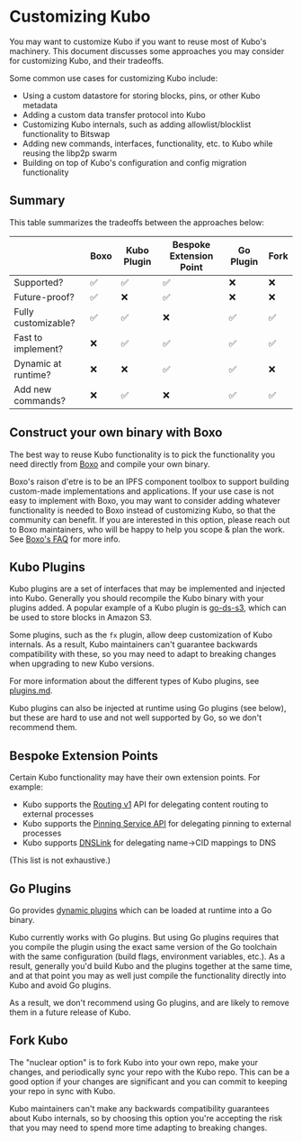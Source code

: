 # Customizing Kubo

You may want to customize Kubo if you want to reuse most of Kubo's machinery. This document discusses some approaches you may consider for customizing Kubo, and their tradeoffs.

Some common use cases for customizing Kubo include:

- Using a custom datastore for storing blocks, pins, or other Kubo metadata
- Adding a custom data transfer protocol into Kubo
- Customizing Kubo internals, such as adding allowlist/blocklist functionality to Bitswap
- Adding new commands, interfaces, functionality, etc. to Kubo while reusing the libp2p swarm
- Building on top of Kubo's configuration and config migration functionality

## Summary
This table summarizes the tradeoffs between the approaches below:

||  Boxo | Kubo Plugin | Bespoke Extension Point | Go Plugin | Fork |
| --- | --- | --- | --- | --- | --- |
| Supported? |✅|✅|✅|❌|❌|
| Future-proof? |✅|❌|✅|❌|❌|
| Fully customizable? |✅|✅|❌|✅|✅|
| Fast to implement? |❌|✅|✅|✅|✅|
| Dynamic at runtime?  |❌|❌|✅|✅|❌|
| Add new commands? |❌|✅|❌|✅|✅|

## Construct your own binary with Boxo
The best way to reuse Kubo functionality is to pick the functionality you need directly from [Boxo](https://github.com/ipfs/boxo) and compile your own binary.

Boxo's raison d'etre is to be an IPFS component toolbox to support building custom-made implementations and applications. If your use case is not easy to implement with Boxo, you may want to consider adding whatever functionality is needed to Boxo instead of customizing Kubo, so that the community can benefit. If you are interested in this option, please reach out to Boxo maintainers, who will be happy to help you scope & plan the work. See [Boxo's FAQ](https://github.com/ipfs/boxo#help) for more info.

## Kubo Plugins
Kubo plugins are a set of interfaces that may be implemented and injected into Kubo. Generally you should recompile the Kubo binary with your plugins added. A popular example of a Kubo plugin is [go-ds-s3](https://github.com/ipfs/go-ds-s3), which can be used to store blocks in Amazon S3.

Some plugins, such as the `fx` plugin, allow deep customization of Kubo internals. As a result, Kubo maintainers can't guarantee backwards compatibility with these, so you may need to adapt to breaking changes when upgrading to new Kubo versions.

For more information about the different types of Kubo plugins, see [plugins.md](./plugins.md).

Kubo plugins can also be injected at runtime using Go plugins (see below), but these are hard to use and not well supported by Go, so we don't recommend them.

## Bespoke Extension Points
Certain Kubo functionality may have their own extension points. For example:

* Kubo supports the [Routing v1](https://github.com/ipfs/specs/blob/main/routing/ROUTING_V1_HTTP.md) API for delegating content routing to external processes
* Kubo supports the [Pinning Service API](https://github.com/ipfs/pinning-services-api-spec) for delegating pinning to external processes
* Kubo supports [DNSLink](https://dnslink.dev/) for delegating name->CID mappings to DNS

(This list is not exhaustive.)

## Go Plugins
Go provides [dynamic plugins](https://pkg.go.dev/plugin) which can be loaded at runtime into a Go binary.

Kubo currently works with Go plugins. But using Go plugins requires that you compile the plugin using the exact same version of the Go toolchain with the same configuration (build flags, environment variables, etc.). As a result, generally you'd build Kubo and the plugins together at the same time, and at that point you may as well just compile the functionality directly into Kubo and avoid Go plugins.

As a result, we don't recommend using Go plugins, and are likely to remove them in a future release of Kubo.

## Fork Kubo
The "nuclear option" is to fork Kubo into your own repo, make your changes, and periodically sync your repo with the Kubo repo. This can be a good option if your changes are significant and you can commit to keeping your repo in sync with Kubo.

Kubo maintainers can't make any backwards compatibility guarantees about Kubo internals, so by choosing this option you're accepting the risk that you may need to spend more time adapting to breaking changes.
